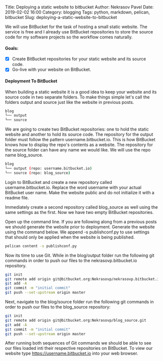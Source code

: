 Title: Deploying a static website to bitbucket
Author: Nekrasov Pavel
Date: 2019-02-02 16:00
Category: blogging
Tags: python, markdown, pelican, bitbucket
Slug: deploying-a-static-website-to-bitbucket

We will use BitBucket for the task of hosting a small static website.
The service is free and I already use BitBucket repositories to store the source code for my software projects
so the workflow comes naturally.

#### Goals:
- [x] Create BitBucket repositories for your static website and its source code.
- [x] Go-live with your website on BitBucket.

#### Deployment To BitBucket
When building a static website it is a good idea to keep your website and its source code in two separate folders. 
To make things simple let's call the folders output and source just like the website in previous posts.
```bash
blog
└── output
└── source
```
We are going to create two BitBucket repositories: one to hold the static website and another to hold its source code.
The repository for the output folder must follow the pattern username.bitbucket.io. 
This is how BitBucket knows how to display the repo's contents as a website. 
The repository for the source folder can have any name we would like. 
We will use the repo name blog_source.
```bash
blog
└── output (repo: username.bitbucket.io)
└── source (repo: blog_source)
```
Login to BitBucket and create a new repository called username.bitbucket.io. 
Replace the word username with your actual BitBucket user name. 
Make the website public and do not initialize it with a readme file.

Immediately create a second repository called blog_source as well using the same settings as the first. 
Now we have two empty BitBucket repositories.

Open up the command line. If you are following along from a previous posts we should generate the website prior to deployment. 
Generate the website using the command below. We append -s publishconf.py to use settings that should only be applied when the website is being published.

```bash
pelican content -s publishconf.py
```

Now its time to use Git. 
While in the blog/output folder run the following git commands in order to push our files to the nekrasovp.bitbucket.io repository.

```bash
git init
git remote add origin git@bitbucket.org:Nekrasovp/nekrasovp.bitbucket.io.git
git add -A
git commit -m "initial commit"
git push --set-upstream origin master
```

Next, navigate to the blog/source folder run the following git commands in order to push our files to the blog_source repository:

```bash
git init
git remote add origin git@bitbucket.org:Nekrasovp/blog_source.git
git add -A
git commit -m "initial commit"
git push --set-upstream origin master
```

After running both sequences of Git commands we should be able to see our files loaded inti their respective repositories on BitBucket.
To view our website type https://username.bitbucket.io into your web browser.



